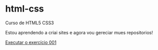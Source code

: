 # html-css
 Curso de HTML5 CSS3

 Estou aprendendo a criai sites e agora vou gereciar mues repositorios!

 <a href="https://tarcisiotaut.github.io/html-css-original/"> Executar o exercício 001 </a>
